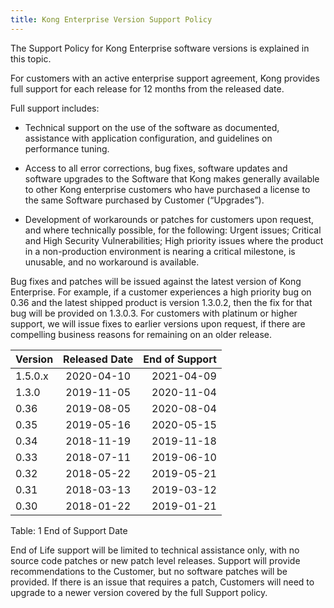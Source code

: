 ```yaml
---
title: Kong Enterprise Version Support Policy
---
```



The Support Policy for Kong Enterprise software versions is explained in this topic. 

For customers with an active enterprise support agreement, Kong provides full support for each release for 12 months from the released date. 

Full support includes:

* Technical support on the use of the software as documented, assistance with application configuration, and guidelines on performance tuning. 

* Access to all error corrections, bug fixes, software updates and software upgrades to the Software that Kong makes generally available to other Kong enterprise customers who have purchased a license to the same Software purchased by Customer (“Upgrades”). 

* Development of workarounds or patches for customers upon request, and where technically possible, for the following: Urgent issues; Critical and High Security Vulnerabilities; High priority issues where the product in a non-production environment is nearing a critical milestone, is unusable, and no workaround is available.

Bug fixes and patches will be issued against the latest version of Kong Enterprise. For example, if a customer experiences a high priority bug on 0.36 and the latest shipped product is version 1.3.0.2, then the fix for that bug will be provided on 1.3.0.3. For customers with platinum or higher support, we will issue fixes to earlier versions upon request, if there are compelling business reasons for remaining on an older release.


| Version  | Released Date | End of Support |
|:---------|:-------------:|---------------:|
|  1.5.0.x |  2020-04-10   |   2021-04-09   |    
|  1.3.0   |  2019-11-05   |   2020-11-04   |
|   0.36   |  2019-08-05   |   2020-08-04   |
|   0.35   |  2019-05-16   |   2020-05-15   |
|   0.34   |  2018-11-19   |   2019-11-18   |
|   0.33   |  2018-07-11   |   2019-06-10   |
|   0.32   |  2018-05-22   |   2019-05-21   |
|   0.31   |  2018-03-13   |   2019-03-12   |
|   0.30   |  2018-01-22   |   2019-01-21   |

Table: 1 End of Support Date

End of Life support will be limited to technical assistance only, with no source code patches or new patch level releases. Support will provide recommendations to the Customer, but no software patches will be provided. If there is an issue that requires a patch, Customers will need to upgrade to a newer version covered by the full Support policy.
